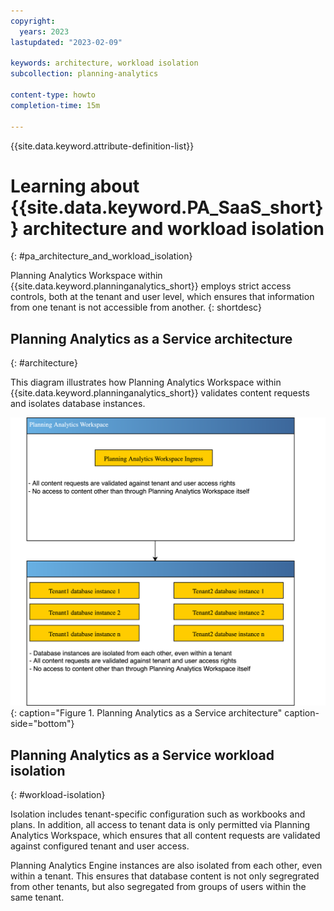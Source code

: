 ```yaml
---
copyright:
  years: 2023
lastupdated: "2023-02-09"

keywords: architecture, workload isolation
subcollection: planning-analytics

content-type: howto
completion-time: 15m

---
```


{{site.data.keyword.attribute-definition-list}}

# Learning about {{site.data.keyword.PA_SaaS_short}} architecture and workload isolation
{: #pa_architecture_and_workload_isolation}

Planning Analytics Workspace within {{site.data.keyword.planninganalytics_short}} employs strict access controls, both at the tenant and user level, which ensures that information from one tenant is not accessible from another.
{: shortdesc}

## Planning Analytics as a Service architecture
{: #architecture}

This diagram illustrates how Planning Analytics Workspace within {{site.data.keyword.planninganalytics_short}} validates content requests and isolates database instances.

![Planning Analytics as a Service workload isolation](images/pa_saas-tenant-isolation.png "Planning Analytics as a Service workload isolation"){: caption="Figure 1. Planning Analytics as a Service architecture" caption-side="bottom"}

## Planning Analytics as a Service workload isolation
{: #workload-isolation}

Isolation includes tenant-specific configuration such as workbooks and plans. In addition, all access to tenant data is only permitted via Planning Analytics Workspace, which ensures that all content requests are validated against configured tenant and user access.

Planning Analytics Engine instances are also isolated from each other, even within a tenant. This ensures that database content is not only segregrated from other tenants, but also segregated from groups of users within the same tenant.
